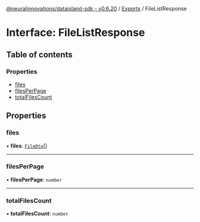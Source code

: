 [@neuralinnovations/dataisland-sdk - v0.6.20](../../README.md) / [Exports](../modules.md) / FileListResponse

# Interface: FileListResponse

## Table of contents

### Properties

- [files](FileListResponse.md#files)
- [filesPerPage](FileListResponse.md#filesperpage)
- [totalFilesCount](FileListResponse.md#totalfilescount)

## Properties

### files

• **files**: [`FileDto`](FileDto.md)[]

___

### filesPerPage

• **filesPerPage**: `number`

___

### totalFilesCount

• **totalFilesCount**: `number`
